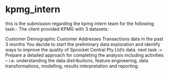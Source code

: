 # kpmg_intern
this is the submission regarding the kpmg intern team for the following task:-
The client provided KPMG with 3 datasets:

Customer Demographic 
Customer Addresses
Transactions data in the past 3 months
You decide to start the preliminary data exploration and identify ways to improve the quality of Sprocket Central Pty Ltd’s data.
next task :=
Prepare a detailed approach for completing the analysis including activities – i.e. understanding the data distributions, feature engineering, data transformations, modelling, results interpretation and reporting.
